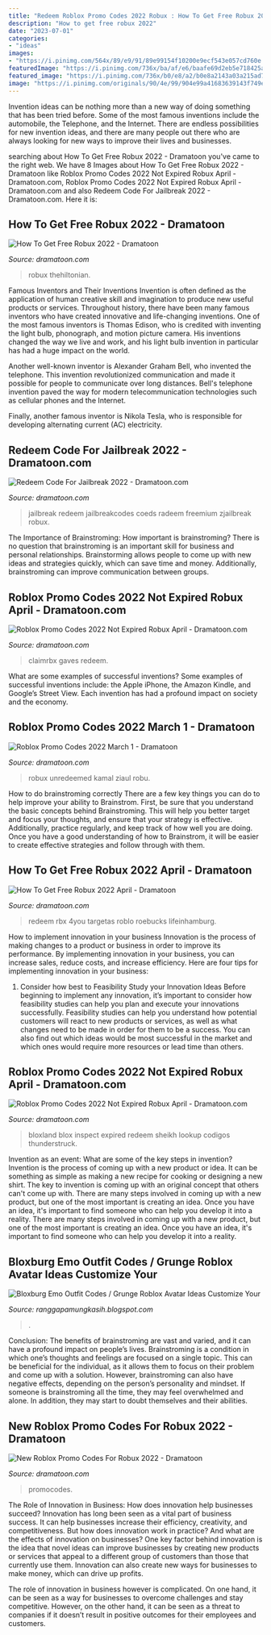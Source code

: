 ```yaml
---
title: "Redeem Roblox Promo Codes 2022 Robux : How To Get Free Robux 2022 April"
description: "How to get free robux 2022"
date: "2023-07-01"
categories:
- "ideas"
images:
- "https://i.pinimg.com/564x/89/e9/91/89e99154f10200e9ecf543e057cd760e.jpg"
featuredImage: "https://i.pinimg.com/736x/ba/af/e6/baafe69d2eb5e718425a8500ff728e0a.jpg"
featured_image: "https://i.pinimg.com/736x/b0/e8/a2/b0e8a2143a03a215ad74a6d0376db033.jpg"
image: "https://i.pinimg.com/originals/90/4e/99/904e99a41683639143f749e8b6faf259.jpg"
---
```



Invention ideas can be nothing more than a new way of doing something that has been tried before. Some of the most famous inventions include the automobile, the Telephone, and the Internet. There are endless possibilities for new invention ideas, and there are many people out there who are always looking for new ways to improve their lives and businesses.

	

		
searching about How To Get Free Robux 2022 - Dramatoon you've came to the right web. We have 8 Images about How To Get Free Robux 2022 - Dramatoon like Roblox Promo Codes 2022 Not Expired Robux April - Dramatoon.com, Roblox Promo Codes 2022 Not Expired Robux April - Dramatoon.com and also Redeem Code For Jailbreak 2022 - Dramatoon.com. Here it is:
		
    
## How To Get Free Robux 2022 - Dramatoon

<img loading=lazy src="https://i.pinimg.com/736x/b0/e8/a2/b0e8a2143a03a215ad74a6d0376db033.jpg" onerror="this.onerror=null;this.src='https://tse1.mm.bing.net/th?id=OIP.aRwjnIkEoiDl93vEMAS4_gHaLH&amp;pid=15.1';" alt="How To Get Free Robux 2022 - Dramatoon">

_Source: dramatoon.com_

>robux thehiltonian. 

	

Famous Inventors and Their Inventions
Invention is often defined as the application of human creative skill and imagination to produce new useful products or services. Throughout history, there have been many famous inventors who have created innovative and life-changing inventions.
One of the most famous inventors is Thomas Edison, who is credited with inventing the light bulb, phonograph, and motion picture camera. His inventions changed the way we live and work, and his light bulb invention in particular has had a huge impact on the world.

Another well-known inventor is Alexander Graham Bell, who invented the telephone. This invention revolutionized communication and made it possible for people to communicate over long distances. Bell's telephone invention paved the way for modern telecommunication technologies such as cellular phones and the Internet.

Finally, another famous inventor is Nikola Tesla, who is responsible for developing alternating current (AC) electricity.

    
## Redeem Code For Jailbreak 2022 - Dramatoon.com

<img loading=lazy src="https://i.pinimg.com/originals/3d/a9/2a/3da92a5a1bb82823608310e603b1b37a.jpg" onerror="this.onerror=null;this.src='https://tse4.mm.bing.net/th?id=OIP.DQb2wYEqC3UZ9VULHdhpLAHaD5&amp;pid=15.1';" alt="Redeem Code For Jailbreak 2022 - Dramatoon.com">

_Source: dramatoon.com_

>jailbreak redeem jailbreakcodes coeds radeem freemium zjailbreak robux. 

	

The Importance of Brainstroming: How important is brainstroming?
There is no question that brainstroming is an important skill for business and personal relationships. Brainstorming allows people to come up with new ideas and strategies quickly, which can save time and money. Additionally, brainstroming can improve communication between groups.

    
## Roblox Promo Codes 2022 Not Expired Robux April - Dramatoon.com

<img loading=lazy src="https://i.pinimg.com/originals/6e/fb/30/6efb30f4cd57b7052c1f190eab0ecc02.jpg" onerror="this.onerror=null;this.src='https://tse2.mm.bing.net/th?id=OIP.Ly7tdFMRnOywH20nzvXGzQHaFj&amp;pid=15.1';" alt="Roblox Promo Codes 2022 Not Expired Robux April - Dramatoon.com">

_Source: dramatoon.com_

>claimrbx gaves redeem. 

	

What are some examples of successful inventions?
Some examples of successful inventions include: the Apple iPhone, the Amazon Kindle, and Google’s Street View. Each invention has had a profound impact on society and the economy.

    
## Roblox Promo Codes 2022 March 1 - Dramatoon

<img loading=lazy src="https://i.pinimg.com/564x/c6/ef/3d/c6ef3d9395cdbf9a0abca814f0d94fc4.jpg" onerror="this.onerror=null;this.src='https://tse3.mm.bing.net/th?id=OIP.r7j9hqfsMvuaoS2WUGbXIAHaFj&amp;pid=15.1';" alt="Roblox Promo Codes 2022 March 1 - Dramatoon">

_Source: dramatoon.com_

>robux unredeemed kamal ziaul robu. 

	

How to do brainstroming correctly
There are a few key things you can do to help improve your ability to Brainstrom. First, be sure that you understand the basic concepts behind Brainstroming. This will help you better target and focus your thoughts, and ensure that your strategy is effective. Additionally, practice regularly, and keep track of how well you are doing. Once you have a good understanding of how to Brainstrom, it will be easier to create effective strategies and follow through with them.

    
## How To Get Free Robux 2022 April - Dramatoon

<img loading=lazy src="https://i.pinimg.com/736x/ba/af/e6/baafe69d2eb5e718425a8500ff728e0a.jpg" onerror="this.onerror=null;this.src='https://tse1.mm.bing.net/th?id=OIP.Mb-81-yWrrIlAgm4PNMytQHaD8&amp;pid=15.1';" alt="How To Get Free Robux 2022 April - Dramatoon">

_Source: dramatoon.com_

>redeem rbx 4you targetas roblo roebucks lifeinhamburg. 

	

How to implement innovation in your business
Innovation is the process of making changes to a product or business in order to improve its performance. By implementing innovation in your business, you can increase sales, reduce costs, and increase efficiency. Here are four tips for implementing innovation in your business:
1. Consider how best to Feasibility Study your Innovation Ideas
Before beginning to implement any innovation, it’s important to consider how feasibility studies can help you plan and execute your innovations successfully. Feasibility studies can help you understand how potential customers will react to new products or services, as well as what changes need to be made in order for them to be a success. You can also find out which ideas would be most successful in the market and which ones would require more resources or lead time than others.


    
## Roblox Promo Codes 2022 Not Expired Robux April - Dramatoon.com

<img loading=lazy src="https://i.pinimg.com/564x/89/e9/91/89e99154f10200e9ecf543e057cd760e.jpg" onerror="this.onerror=null;this.src='https://tse3.mm.bing.net/th?id=OIP.BBN18GGWeejYYBmiMz-QHgAAAA&amp;pid=15.1';" alt="Roblox Promo Codes 2022 Not Expired Robux April - Dramatoon.com">

_Source: dramatoon.com_

>bloxland blox inspect expired redeem sheikh lookup codigos thunderstruck. 

	

Invention as an event: What are some of the key steps in invention?
Invention is the process of coming up with a new product or idea. It can be something as simple as making a new recipe for cooking or designing a new shirt. The key to invention is coming up with an original concept that others can't come up with. There are many steps involved in coming up with a new product, but one of the most important is creating an idea. Once you have an idea, it's important to find someone who can help you develop it into a reality. There are many steps involved in coming up with a new product, but one of the most important is creating an idea. Once you have an idea, it's important to find someone who can help you develop it into a reality.

    
## Bloxburg Emo Outfit Codes / Grunge Roblox Avatar Ideas Customize Your

<img loading=lazy src="https://lh3.googleusercontent.com/proxy/aH5fwh4IFjIox6rzG6aU84OYmLWe0n-YSx-xLhIeR6l0k8EJDgNMvGFO_oFVor_EjcS5YA_r__x3FazVN4mbidsX0YqnipIoB7M9r4Z6CW4fglPlj5FA5bEp7eErj9mw=w1200-h630-p-k-no-nu" onerror="this.onerror=null;this.src='https://tse3.mm.bing.net/th?id=OIP.XxgyCkdpkyyGMkHzLvIatgHaFw&amp;pid=15.1';" alt="Bloxburg Emo Outfit Codes / Grunge Roblox Avatar Ideas Customize Your">

_Source: ranggapamungkasih.blogspot.com_

>. 

	

Conclusion: The benefits of brainstroming are vast and varied, and it can have a profound impact on people’s lives.
Brainstroming is a condition in which one’s thoughts and feelings are focused on a single topic. This can be beneficial for the individual, as it allows them to focus on their problem and come up with a solution. However, brainstroming can also have negative effects, depending on the person’s personality and mindset. If someone is brainstroming all the time, they may feel overwhelmed and alone. In addition, they may start to doubt themselves and their abilities.

    
## New Roblox Promo Codes For Robux 2022 - Dramatoon

<img loading=lazy src="https://i.pinimg.com/originals/90/4e/99/904e99a41683639143f749e8b6faf259.jpg" onerror="this.onerror=null;this.src='https://tse2.mm.bing.net/th?id=OIP.7axbcX6fYaNtqmWEBoqKagHaEK&amp;pid=15.1';" alt="New Roblox Promo Codes For Robux 2022 - Dramatoon">

_Source: dramatoon.com_

>promocodes. 

	

The Role of Innovation in Business: How does innovation help businesses succeed?
Innovation has long been seen as a vital part of business success. It can help businesses increase their efficiency, creativity, and competitiveness. But how does innovation work in practice? And what are the effects of innovation on businesses?
One key factor behind innovation is the idea that novel ideas can improve businesses by creating new products or services that appeal to a different group of customers than those that currently use them. Innovation can also create new ways for businesses to make money, which can drive up profits.

The role of innovation in business however is complicated. On one hand, it can be seen as a way for businesses to overcome challenges and stay competitive. However, on the other hand, it can be seen as a threat to companies if it doesn’t result in positive outcomes for their employees and customers.

